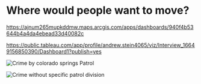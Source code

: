 # Where would people want to move?
https://ajnum265mupkddmw.maps.arcgis.com/apps/dashboards/940f4b53644b4a4da4ebead33d40082c

https://public.tableau.com/app/profile/andrew.stein4065/viz/Interview_16649156850390/Dashboard1?publish=yes

![Crime by colorado springs Patrol](https://github.com/Ajsforlife/interview/blob/main/pictures/crimebypatrol.png)


![Crime without specific patrol division](https://github.com/Ajsforlife/interview/blob/main/pictures/crime%20with%20lack%20of%20patrol.png)
